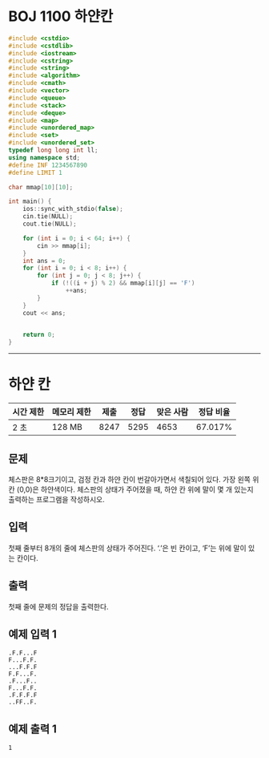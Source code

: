 # BOJ 1100 하얀칸

```c++
#include <cstdio>
#include <cstdlib>
#include <iostream>
#include <cstring>
#include <string>
#include <algorithm>
#include <cmath>
#include <vector>
#include <queue>
#include <stack>
#include <deque>
#include <map>
#include <unordered_map>
#include <set>
#include <unordered_set>
typedef long long int ll;
using namespace std;
#define INF 1234567890
#define LIMIT 1

char mmap[10][10];

int main() {
	ios::sync_with_stdio(false);
	cin.tie(NULL);
	cout.tie(NULL);

	for (int i = 0; i < 64; i++) {
		cin >> mmap[i];
	}
	int ans = 0;
	for (int i = 0; i < 8; i++) {
		for (int j = 0; j < 8; j++) {
			if (!((i + j) % 2) && mmap[i][j] == 'F')
				++ans;
		}
	}
	cout << ans;
	

	return 0;
}


```



---

# 하얀 칸

| 시간 제한 | 메모리 제한 | 제출 | 정답 | 맞은 사람 | 정답 비율 |
| --------- | ----------- | ---- | ---- | --------- | --------- |
| 2 초      | 128 MB      | 8247 | 5295 | 4653      | 67.017%   |

## 문제

체스판은 8*8크기이고, 검정 칸과 하얀 칸이 번갈아가면서 색칠되어 있다. 가장 왼쪽 위칸 (0,0)은 하얀색이다. 체스판의 상태가 주어졌을 때, 하얀 칸 위에 말이 몇 개 있는지 출력하는 프로그램을 작성하시오.

## 입력

첫째 줄부터 8개의 줄에 체스판의 상태가 주어진다. ‘.’은 빈 칸이고, ‘F’는 위에 말이 있는 칸이다.

## 출력

첫째 줄에 문제의 정답을 출력한다.



## 예제 입력 1

```
.F.F...F
F...F.F.
...F.F.F
F.F...F.
.F...F..
F...F.F.
.F.F.F.F
..FF..F.
```

## 예제 출력 1

```
1
```